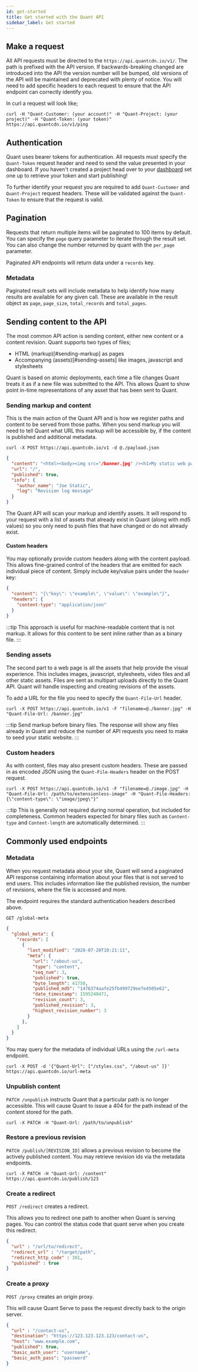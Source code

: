 ```yaml
---
id: get-started
title: Get started with the Quant API
sidebar_label: Get started
---
```



## Make a request

All API requests must be directed to the `https://api.quantcdn.io/v1/`. The path is prefixed with the API version. If backwards-breaking changed are introduced into the API the version number will be bumped, old versions of the API will be maintained and deprecated with plenty of notice. You will need to add specific headers to each request to ensure that the API endpoint can correctly identify you.

In curl a request will look like;

```
curl -H "Quant-Customer: (your account)" -H "Quant-Project: (your project)" -H "Quant-Token: (your token)" https://api.quantcdn.io/v1/ping
```

## Authentication

Quant uses bearer tokens for authentication. All requests must specify the `Quant-Token` request header and need to send the value presented in your dashboard. If you haven't created a project head over to your [dashboard](https://dashboard.quantcdn.io) set one up to retrieve your token and start publishing!

To further identify your request you are required to add `Quant-Customer` and `Quant-Project` request headers. These will be validated against the `Quant-Token` to ensure that the request is valid.

## Pagination

Requests that return multiple items will be paginated to 100 items by default. You can specify the `page` query parameter to iterate through the result set. You can also change the number returned by quant with the `per_page` parameter.

Paginated API endpoints will return data under a `records` key.

### Metadata

Paginated result sets will include metadata to help identify how many results are available for any given call. These are available in the result object as `page`, `page_size`, `total_records` and `total_pages`.

## Sending content to the API

The most common API action is sending content, either new content or a content revision. Quant supports two types of files;

- HTML (markup)[#sending-markup] as pages
- Accompanying (assets)[#sending-assets] like images, javascript and stylesheets

Quant is based on atomic deployments, each time a file changes Quant treats it as if a new file was submitted to the API. This allows Quant to show point in-time representations of any asset that has been sent to Quant.

### Sending markup and content

This is the main action of the Quant API and is how we register paths and content to be served from those paths. When you send markup you will need to tell Quant what URL this markup will be accessible by, if the content is published and additional metadata.

```
curl -X POST https://api.quantcdn.io/v1 -d @./payload.json
```

```json
{
  "content": "<html><body><img src="/banner.jpg" /><h1>My static web page</h1></body></html>",
  "url": "/",
  "published": true,
  "info": {
    "author_name": "Joe Static",
    "log": "Revision log message"
  }
}
```

The Quant API will scan your markup and identify assets. It will respond to your request with a list of assets that already exist in Quant (along with md5 values) so you only need to push files that have changed or do not already exist.

#### Custom headers

You may optionally provide custom headers along with the content payload. This allows fine-grained control of the headers that are emitted for each individual piece of content. Simply include key/value pairs under the `header` key:

```json
{
  "content": "{\"key\": \"example\", \"value\": \"example\"}",
  "headers": {
    "content-type": "application/json"
  }
}
```

:::tip
This approach is useful for machine-readable content that is not markup. It allows for this content to be sent inline rather than as a binary file.
:::

### Sending assets

The second part to a web page is all the assets that help provide the visual experience. This includes images, javascript, stylesheets, video files and all other static assets. Files are sent as multipart uploads directly to the Quant API. Quant will handle inspecting and creating revisions of the assets.

To add a URL for the file you need to specify the `Quant-File-Url` header.

```
curl -X POST https://api.quantcdn.io/v1 -F "filename=@./banner.jpg" -H "Quant-File-Url: /banner.jpg"
```

:::tip
Send markup before binary files. The response will show any files already in Quant and reduce the number of API requests you need to make to seed your static website.
:::

### Custom headers

As with content, files may also present custom headers. These are passed in as encoded JSON using the `Quant-File-Headers` header on the POST request.

```
curl -X POST https://api.quantcdn.io/v1 -F "filename=@./image.jpg" -H "Quant-File-Url: /path/to/extensionless-image" -H "Quant-File-Headers: {\"content-type\": \"image/jpeg\"}"
```

:::tip
This is generally not required during normal operation, but included for completeness. Common headers expected for binary files such as `Content-type` and `Content-length` are automatically determined.
:::

## Commonly used endpoints

### Metadata

When you request metadata about your site, Quant will send a paginated API response containing information about your files that is not served to end users. This includes information like the published revision, the number of revisions, where the file is accessed and more.

The endpoint requires the standard authentication headers described above.

```
GET /global-meta
```

```json
{
  "global_meta": {
    "records": [
      {
        "last_modified": "2020-07-20T10:21:11",
        "meta": {
          "url": "/about-us",
          "type": "content",
          "seq_num": 3,
          "published": true,
          "byte_length": 41750,
          "published_md5": "1476374aafe25fb499729ee7e4505e62",
          "date_timestamp": 1595240471,
          "revision_count": 3,
          "published_revision": 3,
          "highest_revision_number": 3
        }
      },
    ]
  }
}
```

You may query for the metadata of individual URLs using the `/url-meta` endpoint.
```
curl -X POST -d '{"Quant-Url": ["/styles.css", "/about-us" ]}' https://api.quantcdn.io/url-meta
```

### Unpublish content

`PATCH /unpublish` instructs Quant that a particular path is no longer accessible. This will cause Quant to issue a 404 for the path instead of the content stored for the path.

```
curl -X PATCH -H "Quant-Url: /path/to/unpublish"
```

### Restore a previous revision
`PATCH /publish/[REVISION_ID]` allows a previous revision to become the actively published content. You may retrieve revision ids via the metadata endpoints.

```
curl -X PATCH -H "Quant-Url: /content" https://api.quantcdn.io/publish/123
```

### Create a redirect

`POST /redirect` creates a redirect.

This allows you to redirect one path to another when Quant is serving pages. You can control the status code that quant serve when you create this redirect.

```json
{
  "url" : "/url/to/redirect",
  "redirect_url" : "/target/path",
  "redirect_http_code" : 301,
  "published" : true
}
```

### Create a proxy

`POST /proxy` creates an origin proxy.

This will cause Quant Serve to pass the request directly back to the origin server.

```json
{
  "url" : "/contact-us",
  "destination": "https://123.123.123.123/contact-us",
  "host": "www.example.com",
  "published": true,
  "basic_auth_user": "username",
  "basic_auth_pass": "password"
}
```

